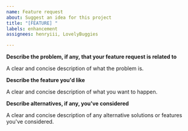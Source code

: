 ```yaml
---
name: Feature request
about: Suggest an idea for this project
title: "[FEATURE] "
labels: enhancement
assignees: henryiii, LovelyBuggies

---
```


<!-- Consider opening an Discussion instead! -->

**Describe the problem, if any, that your feature request is related to**

A clear and concise description of what the problem is.

**Describe the feature you'd like**

A clear and concise description of what you want to happen.

**Describe alternatives, if any, you've considered**

A clear and concise description of any alternative solutions or features you've considered.
